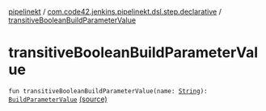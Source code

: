 [pipelinekt](../index.md) / [com.code42.jenkins.pipelinekt.dsl.step.declarative](index.md) / [transitiveBooleanBuildParameterValue](./transitive-boolean-build-parameter-value.md)

# transitiveBooleanBuildParameterValue

`fun transitiveBooleanBuildParameterValue(name: `[`String`](https://kotlinlang.org/api/latest/jvm/stdlib/kotlin/-string/index.html)`): `[`BuildParameterValue`](../com.code42.jenkins.pipelinekt.core.build-parameter/-build-parameter-value/index.md) [(source)](https://github.com/code42/pipelinekt/tree/master/dsl/src/main/kotlin/com/code42/jenkins/pipelinekt/dsl/step/declarative/BuildDsl.kt#L37)
